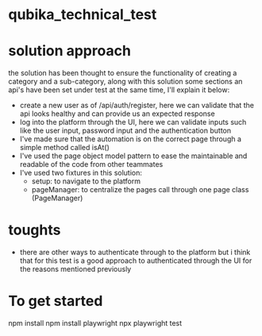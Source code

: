 # qubika_technical_test

# solution approach
the solution has been thought to ensure the functionality of creating a category and a sub-category,
along with this solution some sections an api's have been set under test at the same time, I'll explain it below:
- create a new user as of /api/auth/register, here we can validate that the api looks healthy and can provide us an expected response
- log into the platform through the UI, here we can validate inputs such like the user input, password input and the authentication button
- I've made sure that the automation is on the correct page through a simple method called isAt()
- I've used the page object model pattern to ease the maintainable and readable of the code from other teammates
- I've used two fixtures in this solution:
    - setup: to navigate to the platform
    - pageManager: to centralize the pages call through one page class (PageManager)


# toughts 
- there are other ways to authenticate through to the platform but i think that for this test is a good approach to authenticated through the UI for the reasons mentioned previously 


# To get started
npm install 
npm install playwright
npx playwright test